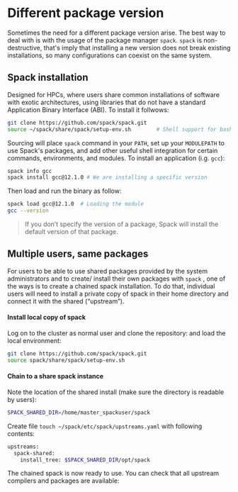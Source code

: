 # Different package version

Sometimes the need for a different package version arise. The best way to 
deal with is with the usage of the package manager ```spack```. 
```spack``` is non-destructive, that's imply that installing a new version 
does not break existing installations, so many configurations can coexist 
on the same system.

## Spack installation

Designed for HPCs, where users share common installations of 
software with exotic architectures, using libraries that do not 
have a standard Application Binary Interface (ABI). To install it follwows:

```sh
git clone https://github.com/spack/spack.git
source ~/spack/share/spack/setup-env.sh        # Shell support for bash/zsh
```

Sourcing will place ```spack``` command in your ```PATH```, set up your 
```MODULEPATH``` to use Spack's packages, and add other useful shell integration 
for certain commands, environments, and modules. To install an application 
(i.g. ```gcc```):

```sh
spack info gcc
spack install gcc@12.1.0 # We are installing a specific version
```

Then load and run the binary as follow:

```sh
spack load gcc@12.1.0  # Loading the module
gcc --version
```

> If you don’t specify the version of a package, Spack will install the 
> default version of that package.


## Multiple users, same packages 

For users to be able to use shared packages provided by the system administrators and to create/
install their own packages with ```spack``` , one of the ways is to create a chained spack
installation. To do that, individual users will need to install a private copy of spack in 
their home directory and connect it with the shared (“upstream”).

#### Install local copy of spack
 
Log on to the cluster as normal user and clone the repository: and load the local environment:

```sh
git clone https://github.com/spack/spack.git
source spack/share/spack/setup-env.sh
``` 

#### Chain to a share spack instance

Note the location of the shared install (make sure the directory is readable by users):

```sh
SPACK_SHARED_DIR=/home/master_spackuser/spack
```

Create file ```touch ~/spack/etc/spack/upstreams.yaml``` with following contents:

```sh
upstreams:
  spack-shared:
    install_tree: $SPACK_SHARED_DIR/opt/spack
```

The chained spack is now ready to use. You can check that all upstream compilers and 
packages are available:

<!--  Script to show the footer   -->
<html>
<script
    src="https://code.jquery.com/jquery-3.3.1.js"
    integrity="sha256-2Kok7MbOyxpgUVvAk/HJ2jigOSYS2auK4Pfzbm7uH60="
    crossorigin="anonymous">
</script>
<script>
$(function(){
  $("#footer").load("../footers/footer.html");
});
</script>
<body>
<div id="footer"></div>
</body>
</html>
